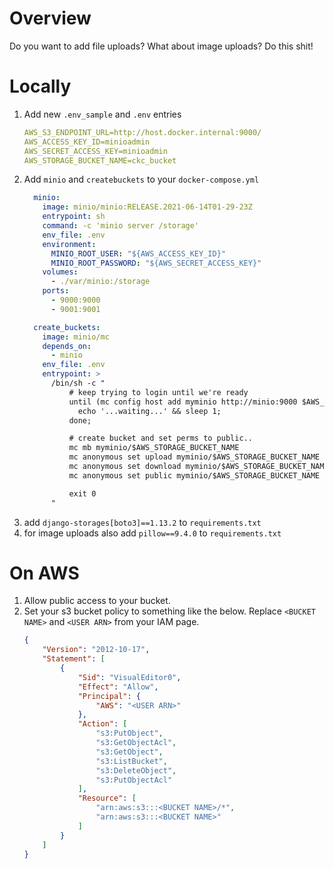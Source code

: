 # Overview

Do you want to add file uploads? What about image uploads? Do this shit!

# Locally

 1. Add new `.env_sample` and `.env` entries
    ```yaml
    AWS_S3_ENDPOINT_URL=http://host.docker.internal:9000/
    AWS_ACCESS_KEY_ID=minioadmin
    AWS_SECRET_ACCESS_KEY=minioadmin
    AWS_STORAGE_BUCKET_NAME=ckc_bucket
    ```
 1. Add `minio` and `createbuckets` to your `docker-compose.yml`
    ```yaml
      minio:
        image: minio/minio:RELEASE.2021-06-14T01-29-23Z
        entrypoint: sh
        command: -c 'minio server /storage'
        env_file: .env
        environment:
          MINIO_ROOT_USER: "${AWS_ACCESS_KEY_ID}"
          MINIO_ROOT_PASSWORD: "${AWS_SECRET_ACCESS_KEY}"
        volumes:
          - ./var/minio:/storage
        ports:
          - 9000:9000
          - 9001:9001

      create_buckets:
        image: minio/mc
        depends_on:
          - minio
        env_file: .env
        entrypoint: >
          /bin/sh -c "
              # keep trying to login until we're ready
              until (mc config host add myminio http://minio:9000 $AWS_ACCESS_KEY_ID $AWS_SECRET_ACCESS_KEY) do
                echo '...waiting...' && sleep 1;
              done;

              # create bucket and set perms to public..
              mc mb myminio/$AWS_STORAGE_BUCKET_NAME
              mc anonymous set upload myminio/$AWS_STORAGE_BUCKET_NAME
              mc anonymous set download myminio/$AWS_STORAGE_BUCKET_NAME
              mc anonymous set public myminio/$AWS_STORAGE_BUCKET_NAME

              exit 0
          "
    ```
1. add `django-storages[boto3]==1.13.2` to `requirements.txt`
1. for image uploads also add `pillow==9.4.0` to `requirements.txt`

# On AWS

1. Allow public access to your bucket.
2. Set your s3 bucket policy to something like the below. Replace `<BUCKET NAME>` and `<USER ARN>` from your IAM page.
    ```json
    {
        "Version": "2012-10-17",
        "Statement": [
            {
                "Sid": "VisualEditor0",
                "Effect": "Allow",
                "Principal": {
                    "AWS": "<USER ARN>"
                },
                "Action": [
                    "s3:PutObject",
                    "s3:GetObjectAcl",
                    "s3:GetObject",
                    "s3:ListBucket",
                    "s3:DeleteObject",
                    "s3:PutObjectAcl"
                ],
                "Resource": [
                    "arn:aws:s3:::<BUCKET NAME>/*",
                    "arn:aws:s3:::<BUCKET NAME>"
                ]
            }
        ]
    }
    ```
